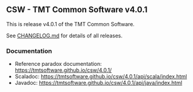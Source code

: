 ## CSW - TMT Common Software v4.0.1

This is release v4.0.1 of the TMT Common Software.

See [CHANGELOG.md](CHANGELOG.md) for details of all releases.


### Documentation
- Reference paradox documentation: https://tmtsoftware.github.io/csw/4.0.1/
- Scaladoc: https://tmtsoftware.github.io/csw/4.0.1/api/scala/index.html
- Javadoc: https://tmtsoftware.github.io/csw/4.0.1/api/java/index.html
